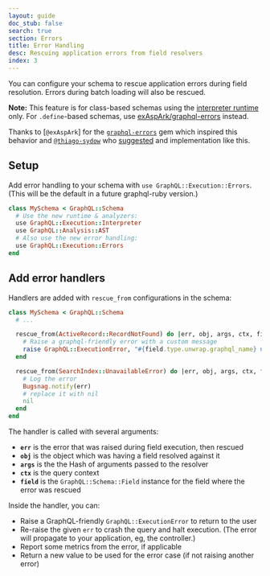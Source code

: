 ```yaml
---
layout: guide
doc_stub: false
search: true
section: Errors
title: Error Handling
desc: Rescuing application errors from field resolvers
index: 3
---
```


You can configure your schema to rescue application errors during field resolution. Errors during batch loading will also be rescued.

__Note:__ This feature is for class-based schemas using the [interpreter runtime](/queries/interpreter) only. For `.define`-based schemas, use [exAspArk/graphql-errors](https://github.com/exaspark/graphql-errors) instead.

Thanks to [`@exAspArk`] for the [`graphql-errors`](https://github.com/exAspArk/graphql-errors) gem which inspired this behavior and [`@thiago-sydow`](https://github.com/thiago-sydow) who [suggested](https://github.com/rmosolgo/graphql-ruby/issues/2139#issuecomment-524913594) and implementation like this.

## Setup

Add error handling to your schema with `use GraphQL::Execution::Errors`. (This will be the default in a future graphql-ruby version.)

```ruby
class MySchema < GraphQL::Schema
  # Use the new runtime & analyzers:
  use GraphQL::Execution::Interpreter
  use GraphQL::Analysis::AST
  # Also use the new error handling:
  use GraphQL::Execution::Errors
end
```

## Add error handlers

Handlers are added with `rescue_from` configurations in the schema:

```ruby
class MySchema < GraphQL::Schema
  # ...

  rescue_from(ActiveRecord::RecordNotFound) do |err, obj, args, ctx, field|
    # Raise a graphql-friendly error with a custom message
    raise GraphQL::ExecutionError, "#{field.type.unwrap.graphql_name} not found"
  end

  rescue_from(SearchIndex::UnavailableError) do |err, obj, args, ctx, field|
    # Log the error
    Bugsnag.notify(err)
    # replace it with nil
    nil
  end
end
```

The handler is called with several arguments:

- __`err`__ is the error that was raised during field execution, then rescued
- __`obj`__ is the object which was having a field resolved against it
- __`args`__ is the the Hash of arguments passed to the resolver
- __`ctx`__ is the query context
- __`field`__ is the `GraphQL::Schema::Field` instance for the field where the error was rescued

Inside the handler, you can:

- Raise a GraphQL-friendly `GraphQL::ExecutionError` to return to the user
- Re-raise the given `err` to crash the query and halt execution. (The error will propagate to your application, eg, the controller.)
- Report some metrics from the error, if applicable
- Return a new value to be used for the error case (if not raising another error)
